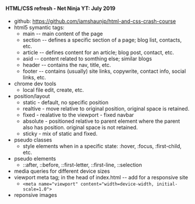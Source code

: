 #### HTML/CSS refresh - Net Ninja YT: July 2019

* github: https://github.com/iamshaunjp/html-and-css-crash-course
* html5 symantic tags:
    * main -- main content of the page
    * section -- defines a specific section of a page; blog list, contacts, etc.
    * article -- defines content for an article; blog post, contact, etc.
    * asid -- content related to somthing else; similar blogs
    * header -- contains the nav, title, etc.
    * footer -- contains (usually) site links, copywrite, contact info, social links, etc.
* chrome dev tools
    * local file edit, create, etc. 
* position/layout
    * static - default, no specific position
    * realtive - move relative to original position, original space is retained.
    * fixed - realative to the viewport - fixed navbar
    * absolute - positioned relative to parent element where the parent also has position. original space is not retained.
    * sticky - mix of static and fixed. 
* pseudo classes
    * style elements when in a specific state: :hover, :focus, :first-child, etc.
* pseudo elements
    * ::after, ::before, ::first-letter, ::first-line, ::selection
* media queries for different device sizes
* viewport meta tag; in the head of index.html -- add for a responsive site
    * `<meta name="viewport" content="width=device-width, initial-scale=1.0">`
* reponsive images
